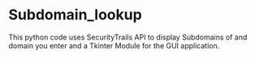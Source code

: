 # Subdomain_lookup
This python code uses SecurityTrails API to display Subdomains of and domain you enter and a Tkinter Module for the GUI application.

